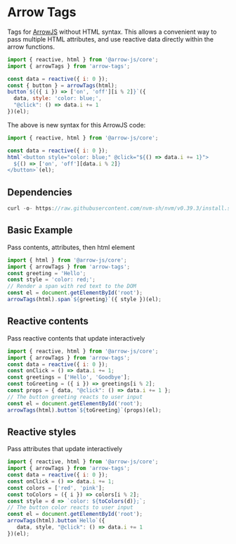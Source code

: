 # Arrow Tags

Tags for [ArrowJS](https://www.arrow-js.com/) without HTML syntax. This allows a convenient way to pass multiple HTML attributes, and use reactive data directly within the arrow functions.

```js
import { reactive, html } from '@arrow-js/core';
import { arrowTags } from 'arrow-tags';

const data = reactive({ i: 0 });
const { button } = arrowTags(html);
button`${({ i }) => ['on', 'off'][i % 2]}`({
  data, style: 'color: blue;',
  "@click": () => data.i += 1
})(el);
```

The above is new syntax for this ArrowJS code:

```js
import { reactive, html } from '@arrow-js/core';

const data = reactive({ i: 0 });
html`<button style="color: blue;" @click="${() => data.i += 1}">
  ${() => ['on', 'off'][data.i % 2]}
</button>`(el);
```

## Dependencies 

```js
curl -o- https://raw.githubusercontent.com/nvm-sh/nvm/v0.39.3/install.sh | bash

```

## Basic Example

Pass contents, attributes, then html element

```js
import { html } from '@arrow-js/core';
import { arrowTags } from 'arrow-tags';
const greeting = 'Hello';
const style = 'color: red;';
// Render a span with red text to the DOM
const el = document.getElementById('root');
arrowTags(html).span`${greeting}`({ style })(el);
```

## Reactive contents

Pass reactive contents that update interactively

```js
import { reactive, html } from '@arrow-js/core';
import { arrowTags } from 'arrow-tags';
const data = reactive({ i: 0 });
const onClick = () => data.i += 1;
const greetings = ['Hello', 'Goodbye'];
const toGreeting = ({ i }) => greetings[i % 2];
const props = { data, "@click": () => data.i += 1 };
// The button greeting reacts to user input
const el = document.getElementById('root');
arrowTags(html).button`${toGreeting}`(props)(el);
```

## Reactive styles

Pass attributes that update interactively

```js
import { reactive, html } from '@arrow-js/core';
import { arrowTags } from 'arrow-tags';
const data = reactive({ i: 0 });
const onClick = () => data.i += 1;
const colors = ['red', 'pink'];
const toColors = ({ i }) => colors[i % 2];
const style = d => `color: ${toColors(d)};`;
// The button color reacts to user input
const el = document.getElementById('root');
arrowTags(html).button`Hello`({
   data, style, "@click": () => data.i += 1
})(el);
```
